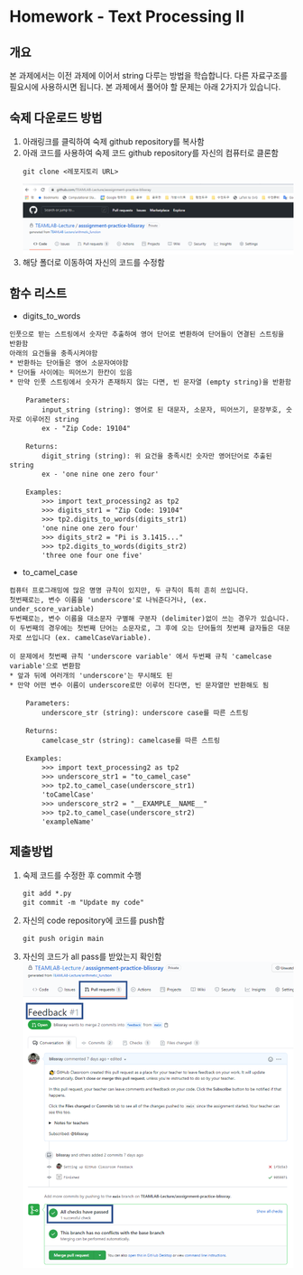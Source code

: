 # Homework - Text Processing II

## 개요

본 과제에서는 이전 과제에 이어서 string 다루는 방법을 학습합니다. 다른 자료구조를 필요시에 사용하시면 됩니다. 본 과제에서 풀어야 할 문제는 아래 2가지가 있습니다.

## 숙제 다운로드 방법
1. 아래링크를 클릭하여 숙제 github repository를 복사함
2. 아래 코드를 사용하여 숙제 코드 github repository를 자신의 컴퓨터로 클론함
    ```
    git clone <레포지토리 URL>
    ```
    ![](img/code_repository_example.png)
3. 해당 폴더로 이동하여 자신의 코드를 수정함

## 함수 리스트

- digits_to_words

```
인풋으로 받는 스트링에서 숫자만 추출하여 영어 단어로 변환하여 단어들이 연결된 스트링을 반환함
아래의 요건들을 충족시켜야함
* 반환하는 단어들은 영어 소문자여야함
* 단어들 사이에는 띄어쓰기 한칸이 있음
* 만약 인풋 스트링에서 숫자가 존재하지 않는 다면, 빈 문자열 (empty string)을 반환함

    Parameters:
        input_string (string): 영어로 된 대문자, 소문자, 띄어쓰기, 문장부호, 숫자로 이루어진 string
        ex - "Zip Code: 19104"

    Returns:
        digit_string (string): 위 요건을 충족시킨 숫자만 영어단어로 추출된 string
        ex - 'one nine one zero four'

    Examples:
        >>> import text_processing2 as tp2
        >>> digits_str1 = "Zip Code: 19104"
        >>> tp2.digits_to_words(digits_str1)
        'one nine one zero four'
        >>> digits_str2 = "Pi is 3.1415..."
        >>> tp2.digits_to_words(digits_str2)
        'three one four one five'
```

- to_camel_case
```
컴퓨터 프로그래밍에 많은 명명 규칙이 있지만, 두 규칙이 특히 흔히 쓰입니다. 
첫번째로는, 변수 이름을 'underscore'로 나눠준다거나, (ex. under_score_variable)
두번째로는, 변수 이름을 대소문자 구별해 구분자 (delimiter)없이 쓰는 경우가 있습니다. 
이 두번째의 경우에는 첫번째 단어는 소문자로, 그 후에 오는 단어들의 첫번째 글자들은 대문자로 쓰입니다 (ex. camelCaseVariable). 

이 문제에서 첫번째 규칙 'underscore variable' 에서 두번째 규칙 'camelcase variable'으로 변환함
* 앞과 뒤에 여러개의 'underscore'는 무시해도 된
* 만약 어떤 변수 이름이 underscore로만 이루어 진다면, 빈 문자열만 반환해도 됨

    Parameters:
        underscore_str (string): underscore case를 따른 스트링

    Returns:
        camelcase_str (string): camelcase를 따른 스트링

    Examples:
        >>> import text_processing2 as tp2
        >>> underscore_str1 = "to_camel_case"
        >>> tp2.to_camel_case(underscore_str1)
        'toCamelCase'
        >>> underscore_str2 = "__EXAMPLE__NAME__"
        >>> tp2.to_camel_case(underscore_str2)
        'exampleName'
```

## 제출방법
1. 숙제 코드를 수정한 후 commit 수행
   ```
   git add *.py
   git commit -m "Update my code"
   ```
2. 자신의 code repository에 코드를 push함
    ```
    git push origin main
    ```
3. 자신의 코드가 all pass를 받았는지 확인함
    ![](img/submit_example.png)